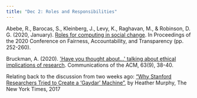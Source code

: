 ```yaml
---
title: "Dec 2: Roles and Responsibilities"
---
```


Abebe, R., Barocas, S., Kleinberg, J., Levy, K., Raghavan, M., & Robinson, D. G. (2020, January). [Roles for computing in social change](https://drive.google.com/file/d/1LlnD8ChzP7dOMVz0gQFNnmOKfwrzPSLl/view?usp=sharing). In Proceedings of the 2020 Conference on Fairness, Accountability, and Transparency (pp. 252-260).

Bruckman, A. (2020). ['Have you thought about…' talking about ethical implications of research](https://dl.acm.org/doi/fullHtml/10.1145/3377405?casa_token=kxU0LqKabNQAAAAA:6sbSnkZXk3xhqn1qkduuAoazQUXTFI4AhXgd-KSZvJVhNMFcY7Eq1ZITfv-XyTkJv22rdVTNUWk7rg). Communications of the ACM, 63(9), 38-40.

Relating back to the discussion from two weeks ago: 
[“Why Stanford Researchers Tried to Create a ‘Gaydar’ Machine”](https://www.nytimes.com/2017/10/09/science/stanford-sexual-orientation-study.html), by Heather Murphy, The New York Times, 2017